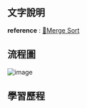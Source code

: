 ## 文字說明
**reference** : [🔗Merge Sort](https://github.com/zhaoqieyu/LearningNotes/blob/master/05_Heap%20Sort/README.md)
## 流程圖
![image](https://github.com/zhaoqieyu/LearningNotes/blob/master/pictures/%E6%B5%81%E7%A8%8B%E5%9C%96_Merge%20Sort.jpg)
## 學習歷程
